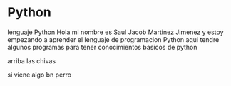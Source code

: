 # Python
 lenguaje Python
 Hola mi nombre es Saul Jacob Martinez Jimenez y estoy empezando a aprender el lenguaje de programacion Python
 aqui tendre algunos programas para tener conocimientos basicos de python
 
 arriba las chivas 
 
 si viene algo bn perro 